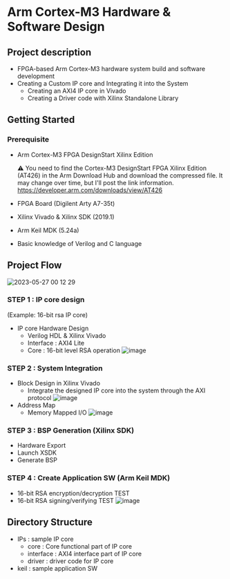 # Arm Cortex-M3 Hardware & Software Design

## Project description
- FPGA-based Arm Cortex-M3 hardware system build and software development
- Creating a Custom IP core and Integrating it into the System
  - Creating an AXI4 IP core in Vivado
  - Creating a Driver code with Xilinx Standalone Library

## Getting Started
### Prerequisite
* Arm Cortex-M3 FPGA DesignStart Xilinx Edition
  
  ⚠️ You need to find the Cortex-M3 DesignStart FPGA Xilinx Edition (AT426) in the Arm Download Hub and download the compressed file.
  It may change over time, but I'll post the link information.
  https://developer.arm.com/downloads/view/AT426
* FPGA Board (Digilent Arty A7-35t)
* Xilinx Vivado & Xilinx SDK (2019.1)
* Arm Keil MDK (5.24a)
* Basic knowledge of Verilog and C language

## Project Flow
![2023-05-27 00 12 29](https://github.com/bpsswu/digital_signature/assets/101001675/46cbe196-194e-488e-bc1a-0640c9f1b7da)

### STEP 1 : IP core design
(Example: 16-bit rsa IP core)
- IP core Hardware Design
  - Verilog HDL & Xilinx Vivado
  - Interface : AXI4 Lite
  - Core : 16-bit level RSA operation
  ![image](https://github.com/bpsswu/Arm_Cortex-M3_HWnSW_Design/assets/101001675/a02afb6c-d732-4114-8a7a-2b4a77e794ae)

### STEP 2 : System Integration
- Block Design in Xilinx Vivado
  - Integrate the designed IP core into the system through the AXI protocol
  ![image](https://github.com/bpsswu/Arm_Cortex-M3_HWnSW_Design/assets/101001675/a5dcad47-14a1-4412-a2ba-7b487aaacfb4)
- Address Map
  - Memory Mapped I/O
  ![image](https://github.com/bpsswu/Arm_Cortex-M3_HWnSW_Design/assets/101001675/5a53df0a-b065-4aa4-a32d-d304c87f1bad)
### STEP 3 : BSP Generation (Xilinx SDK)
- Hardware Export
- Launch XSDK
- Generate BSP
### STEP 4 : Create Application SW (Arm Keil MDK)
- 16-bit RSA encryption/decryption TEST
- 16-bit RSA signing/verifying TEST
  ![image](https://github.com/bpsswu/Arm_Cortex-M3_HWnSW_Design/assets/101001675/65b39213-6a24-439c-b5c5-8a57220a063a)
## Directory Structure
- IPs : sample IP core
  - core : Core functional part of IP core
  - interface : AXI4 interface part of IP core
  - driver : driver code for IP core
- keil : sample application SW 
